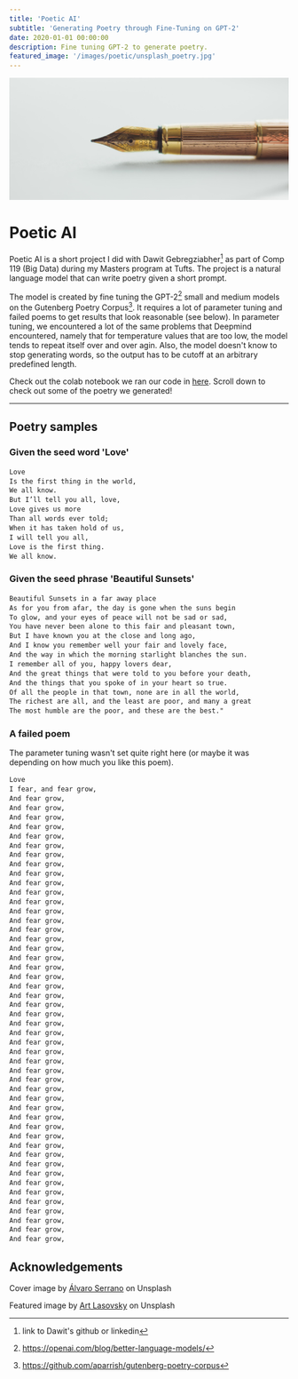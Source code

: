 ```yaml
---
title: 'Poetic AI'
subtitle: 'Generating Poetry through Fine-Tuning on GPT-2'
date: 2020-01-01 00:00:00
description: Fine tuning GPT-2 to generate poetry.
featured_image: '/images/poetic/unsplash_poetry.jpg'
---
```


![](/images/poetic/art-lasovsky-unsplash_narrow.jpeg)

# Poetic AI
Poetic AI is a short project I did with Dawit Gebregziabher[^1] as part of Comp 119 (Big Data) during my Masters program at Tufts. The project is a natural language model that can write poetry given a short prompt.

[^1]: link to Dawit's github or linkedin

The model is created by fine tuning the GPT-2[^2] small and medium models on the Gutenberg Poetry Corpus[^3]. It requires a lot of parameter tuning and failed poems to get results that look reasonable (see below). In parameter tuning, we encountered a lot of the same problems that Deepmind encountered, namely that for temperature values that are too low, the model tends to repeat itself over and over agin. Also, the model doesn't know to stop generating words, so the output has to be cutoff at an arbitrary predefined length.

[^2]: <a href="https://openai.com/blog/better-language-models/">https://openai.com/blog/better-language-models/</a>

[^3]: <a href="https://github.com/aparrish/gutenberg-poetry-corpus">https://github.com/aparrish/gutenberg-poetry-corpus</a>

Check out the colab notebook we ran our code in <a href="https://colab.research.google.com/drive/1KyOQga7G-NivE7QUPRnzGnBjsaLXy6LG">here</a>. Scroll down to check out some of the poetry we generated!

---
## Poetry samples
### Given the seed word 'Love'
```html
Love
Is the first thing in the world,
We all know.
But I’ll tell you all, love,
Love gives us more
Than all words ever told;
When it has taken hold of us,
I will tell you all,
Love is the first thing.
We all know.
```

### Given the seed phrase 'Beautiful Sunsets'
```html
Beautiful Sunsets in a far away place
As for you from afar, the day is gone when the suns begin
To glow, and your eyes of peace will not be sad or sad,
You have never been alone to this fair and pleasant town,
But I have known you at the close and long ago,
And I know you remember well your fair and lovely face,
And the way in which the morning starlight blanches the sun.
I remember all of you, happy lovers dear,
And the great things that were told to you before your death,
And the things that you spoke of in your heart so true.
Of all the people in that town, none are in all the world,
The richest are all, and the least are poor, and many a great
The most humble are the poor, and these are the best."
```

### A failed poem
The parameter tuning wasn't set quite right here (or maybe it was depending on how much you like this poem).
```html
Love
I fear, and fear grow,
And fear grow,
And fear grow,
And fear grow,
And fear grow,
And fear grow,
And fear grow,
And fear grow,
And fear grow,
And fear grow,
And fear grow,
And fear grow,
And fear grow,
And fear grow,
And fear grow,
And fear grow,
And fear grow,
And fear grow,
And fear grow,
And fear grow,
And fear grow,
And fear grow,
And fear grow,
And fear grow,
And fear grow,
And fear grow,
And fear grow,
And fear grow,
And fear grow,
And fear grow,
And fear grow,
And fear grow,
And fear grow,
And fear grow,
And fear grow,
And fear grow,
And fear grow,
And fear grow,
And fear grow,
And fear grow,
And fear grow,
And fear grow,
And fear grow,
And fear grow,
And fear grow,
And fear grow,
And fear grow,
And fear grow,
And fear grow,
```

## Acknowledgements
Cover image by <a href="https://unsplash.com/@alvaroserrano?utm_source=unsplash&utm_medium=referral&utm_content=creditCopyText">Álvaro Serrano</a> on Unsplash

Featured image by <a href="https://unsplash.com/@artlasovsky?utm_source=unsplash&utm_medium=referral&utm_content=creditCopyText">Art Lasovsky</a> on Unsplash